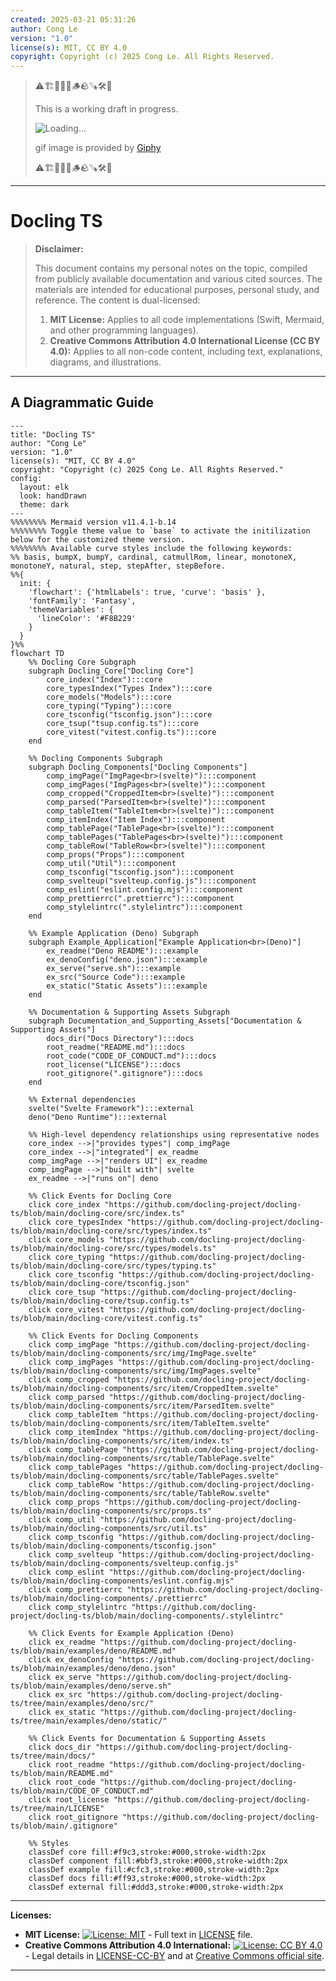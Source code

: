 ```yaml
---
created: 2025-03-21 05:31:26
author: Cong Le
version: "1.0"
license(s): MIT, CC BY 4.0
copyright: Copyright (c) 2025 Cong Le. All Rights Reserved.
---
```



> ⚠️🏗️🚧🦺🧱🪵🪨🪚🛠️👷
> 
> This is a working draft in progress.
> 
> ![Loading...](https://media1.giphy.com/media/v1.Y2lkPTc5MGI3NjExNTIzMjFxZmYwcXBqeGZ0eWR4cXduOGtndzlrZXNjOWd4eDl1YTRjMyZlcD12MV9pbnRlcm5hbF9naWZfYnlfaWQmY3Q9Zw/Kn5YFlengdRmw/giphy.gif)
> 
> gif image is provided by [Giphy](https://giphy.com)
> 
> ⚠️🏗️🚧🦺🧱🪵🪨🪚🛠️👷

----


# Docling TS
> **Disclaimer:**
>
> This document contains my personal notes on the topic,
> compiled from publicly available documentation and various cited sources.
> The materials are intended for educational purposes, personal study, and reference.
> The content is dual-licensed:
> 1. **MIT License:** Applies to all code implementations (Swift, Mermaid, and other programming languages).
> 2. **Creative Commons Attribution 4.0 International License (CC BY 4.0):** Applies to all non-code content, including text, explanations, diagrams, and illustrations.
---


## A Diagrammatic Guide 



```mermaid
---
title: "Docling TS"
author: "Cong Le"
version: "1.0"
license(s): "MIT, CC BY 4.0"
copyright: "Copyright (c) 2025 Cong Le. All Rights Reserved."
config:
  layout: elk
  look: handDrawn
  theme: dark
---
%%%%%%%% Mermaid version v11.4.1-b.14
%%%%%%%% Toggle theme value to `base` to activate the initilization below for the customized theme version.
%%%%%%%% Available curve styles include the following keywords:
%% basis, bumpX, bumpY, cardinal, catmullRom, linear, monotoneX, monotoneY, natural, step, stepAfter, stepBefore.
%%{
  init: {
    'flowchart': {'htmlLabels': true, 'curve': 'basis' },
    'fontFamily': 'Fantasy',
    'themeVariables': {
      'lineColor': '#F8B229'
    }
  }
}%%
flowchart TD
    %% Docling Core Subgraph
    subgraph Docling_Core["Docling Core"]
        core_index("Index"):::core
        core_typesIndex("Types Index"):::core
        core_models("Models"):::core
        core_typing("Typing"):::core
        core_tsconfig("tsconfig.json"):::core
        core_tsup("tsup.config.ts"):::core
        core_vitest("vitest.config.ts"):::core
    end

    %% Docling Components Subgraph
    subgraph Docling_Components["Docling Components"]
        comp_imgPage("ImgPage<br>(svelte)"):::component
        comp_imgPages("ImgPages<br>(svelte)"):::component
        comp_cropped("CroppedItem<br>(svelte)"):::component
        comp_parsed("ParsedItem<br>(svelte)"):::component
        comp_tableItem("TableItem<br>(svelte)"):::component
        comp_itemIndex("Item Index"):::component
        comp_tablePage("TablePage<br>(svelte)"):::component
        comp_tablePages("TablePages<br>(svelte)"):::component
        comp_tableRow("TableRow<br>(svelte)"):::component
        comp_props("Props"):::component
        comp_util("Util"):::component
        comp_tsconfig("tsconfig.json"):::component
        comp_svelteup("svelteup.config.js"):::component
        comp_eslint("eslint.config.mjs"):::component
        comp_prettierrc(".prettierrc"):::component
        comp_stylelintrc(".stylelintrc"):::component
    end

    %% Example Application (Deno) Subgraph
    subgraph Example_Application["Example Application<br>(Deno)"]
        ex_readme("Deno README"):::example
        ex_denoConfig("deno.json"):::example
        ex_serve("serve.sh"):::example
        ex_src("Source Code"):::example
        ex_static("Static Assets"):::example
    end

    %% Documentation & Supporting Assets Subgraph
    subgraph Documentation_and_Supporting_Assets["Documentation & Supporting Assets"]
        docs_dir("Docs Directory"):::docs
        root_readme("README.md"):::docs
        root_code("CODE_OF_CONDUCT.md"):::docs
        root_license("LICENSE"):::docs
        root_gitignore(".gitignore"):::docs
    end

    %% External dependencies
    svelte("Svelte Framework"):::external
    deno("Deno Runtime"):::external

    %% High-level dependency relationships using representative nodes
    core_index -->|"provides types"| comp_imgPage
    core_index -->|"integrated"| ex_readme
    comp_imgPage -->|"renders UI"| ex_readme
    comp_imgPage -->|"built with"| svelte
    ex_readme -->|"runs on"| deno

    %% Click Events for Docling Core
    click core_index "https://github.com/docling-project/docling-ts/blob/main/docling-core/src/index.ts"
    click core_typesIndex "https://github.com/docling-project/docling-ts/blob/main/docling-core/src/types/index.ts"
    click core_models "https://github.com/docling-project/docling-ts/blob/main/docling-core/src/types/models.ts"
    click core_typing "https://github.com/docling-project/docling-ts/blob/main/docling-core/src/types/typing.ts"
    click core_tsconfig "https://github.com/docling-project/docling-ts/blob/main/docling-core/tsconfig.json"
    click core_tsup "https://github.com/docling-project/docling-ts/blob/main/docling-core/tsup.config.ts"
    click core_vitest "https://github.com/docling-project/docling-ts/blob/main/docling-core/vitest.config.ts"

    %% Click Events for Docling Components
    click comp_imgPage "https://github.com/docling-project/docling-ts/blob/main/docling-components/src/img/ImgPage.svelte"
    click comp_imgPages "https://github.com/docling-project/docling-ts/blob/main/docling-components/src/img/ImgPages.svelte"
    click comp_cropped "https://github.com/docling-project/docling-ts/blob/main/docling-components/src/item/CroppedItem.svelte"
    click comp_parsed "https://github.com/docling-project/docling-ts/blob/main/docling-components/src/item/ParsedItem.svelte"
    click comp_tableItem "https://github.com/docling-project/docling-ts/blob/main/docling-components/src/item/TableItem.svelte"
    click comp_itemIndex "https://github.com/docling-project/docling-ts/blob/main/docling-components/src/item/index.ts"
    click comp_tablePage "https://github.com/docling-project/docling-ts/blob/main/docling-components/src/table/TablePage.svelte"
    click comp_tablePages "https://github.com/docling-project/docling-ts/blob/main/docling-components/src/table/TablePages.svelte"
    click comp_tableRow "https://github.com/docling-project/docling-ts/blob/main/docling-components/src/table/TableRow.svelte"
    click comp_props "https://github.com/docling-project/docling-ts/blob/main/docling-components/src/props.ts"
    click comp_util "https://github.com/docling-project/docling-ts/blob/main/docling-components/src/util.ts"
    click comp_tsconfig "https://github.com/docling-project/docling-ts/blob/main/docling-components/tsconfig.json"
    click comp_svelteup "https://github.com/docling-project/docling-ts/blob/main/docling-components/svelteup.config.js"
    click comp_eslint "https://github.com/docling-project/docling-ts/blob/main/docling-components/eslint.config.mjs"
    click comp_prettierrc "https://github.com/docling-project/docling-ts/blob/main/docling-components/.prettierrc"
    click comp_stylelintrc "https://github.com/docling-project/docling-ts/blob/main/docling-components/.stylelintrc"

    %% Click Events for Example Application (Deno)
    click ex_readme "https://github.com/docling-project/docling-ts/blob/main/examples/deno/README.md"
    click ex_denoConfig "https://github.com/docling-project/docling-ts/blob/main/examples/deno/deno.json"
    click ex_serve "https://github.com/docling-project/docling-ts/blob/main/examples/deno/serve.sh"
    click ex_src "https://github.com/docling-project/docling-ts/tree/main/examples/deno/src/"
    click ex_static "https://github.com/docling-project/docling-ts/tree/main/examples/deno/static/"

    %% Click Events for Documentation & Supporting Assets
    click docs_dir "https://github.com/docling-project/docling-ts/tree/main/docs/"
    click root_readme "https://github.com/docling-project/docling-ts/blob/main/README.md"
    click root_code "https://github.com/docling-project/docling-ts/blob/main/CODE_OF_CONDUCT.md"
    click root_license "https://github.com/docling-project/docling-ts/tree/main/LICENSE"
    click root_gitignore "https://github.com/docling-project/docling-ts/blob/main/.gitignore"

    %% Styles
    classDef core fill:#f9c3,stroke:#000,stroke-width:2px
    classDef component fill:#bbf3,stroke:#000,stroke-width:2px
    classDef example fill:#cfc3,stroke:#000,stroke-width:2px
    classDef docs fill:#ff93,stroke:#000,stroke-width:2px
    classDef external fill:#ddd3,stroke:#000,stroke-width:2px

```






---
**Licenses:**

- **MIT License:**  [![License: MIT](https://img.shields.io/badge/License-MIT-yellow.svg)](LICENSE) - Full text in [LICENSE](LICENSE) file.
- **Creative Commons Attribution 4.0 International:** [![License: CC BY 4.0](https://licensebuttons.net/l/by/4.0/88x31.png)](LICENSE-CC-BY) - Legal details in [LICENSE-CC-BY](LICENSE-CC-BY) and at [Creative Commons official site](http://creativecommons.org/licenses/by/4.0/).

---
